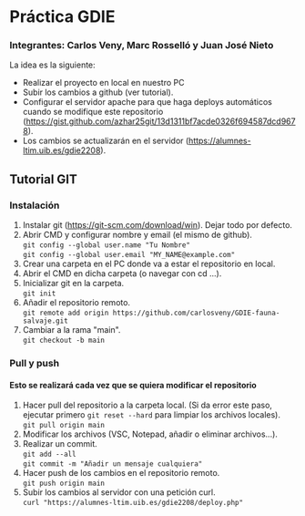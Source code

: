 # Práctica GDIE
### Integrantes: Carlos Veny, Marc Rosselló y Juan José Nieto
La idea es la siguiente:
- Realizar el proyecto en local en nuestro PC
- Subir los cambios a github (ver tutorial).
- Configurar el servidor apache para que haga deploys automáticos cuando se modifique este repositorio (https://gist.github.com/azhar25git/13d1311bf7acde0326f694587dcd9678).
- Los cambios se actualizarán en el servidor (https://alumnes-ltim.uib.es/gdie2208).

## Tutorial GIT
### Instalación
1. Instalar git (https://git-scm.com/download/win). Dejar todo por defecto.
2. Abrir CMD y configurar nombre y email (el mismo de github).  
`git config --global user.name "Tu Nombre"`  
`git config --global user.email "MY_NAME@example.com"`
3. Crear una carpeta en el PC donde va a estar el repositorio en local.
4. Abrir el CMD en dicha carpeta (o navegar con cd ...).
5. Inicializar git en la carpeta.  
`git init`
6. Añadir el repositorio remoto.  
`git remote add origin https://github.com/carlosveny/GDIE-fauna-salvaje.git`
7. Cambiar a la rama "main".  
`git checkout -b main`
### Pull y push
#### Esto se realizará cada vez que se quiera modificar el repositorio
1. Hacer pull del repositorio a la carpeta local. (Si da error este paso, ejecutar primero `git reset --hard` para limpiar los archivos locales).  
`git pull origin main`
2. Modificar los archivos (VSC, Notepad, añadir o eliminar archivos...).
3. Realizar un commit.  
`git add --all`  
`git commit -m "Añadir un mensaje cualquiera"`  
4. Hacer push de los cambios en el repositorio remoto.  
`git push origin main`
5. Subir los cambios al servidor con una petición curl.  
`curl "https://alumnes-ltim.uib.es/gdie2208/deploy.php"`
